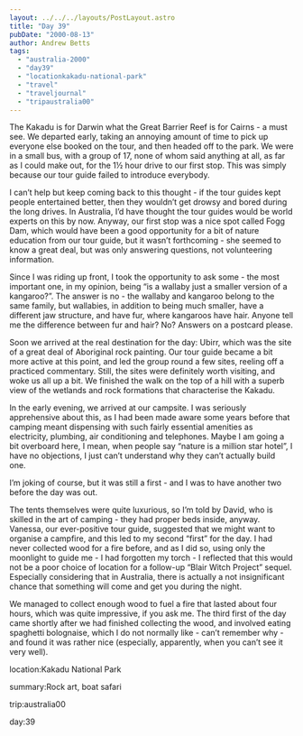 ```yaml
---
layout: ../../../layouts/PostLayout.astro
title: "Day 39"
pubDate: "2000-08-13"
author: Andrew Betts
tags: 
  - "australia-2000"
  - "day39"
  - "locationkakadu-national-park"
  - "travel"
  - "traveljournal"
  - "tripaustralia00"
---
```


The Kakadu is for Darwin what the Great Barrier Reef is for Cairns - a must see. We departed early, taking an annoying amount of time to pick up everyone else booked on the tour, and then headed off to the park. We were in a small bus, with a group of 17, none of whom said anything at all, as far as I could make out, for the 1½ hour drive to our first stop. This was simply because our tour guide failed to introduce everybody.

I can’t help but keep coming back to this thought - if the tour guides kept people entertained better, then they wouldn’t get drowsy and bored during the long drives. In Australia, I’d have thought the tour guides would be world experts on this by now. Anyway, our first stop was a nice spot called Fogg Dam, which would have been a good opportunity for a bit of nature education from our tour guide, but it wasn’t forthcoming - she seemed to know a great deal, but was only answering questions, not volunteering information.

Since I was riding up front, I took the opportunity to ask some - the most important one, in my opinion, being “is a wallaby just a smaller version of a kangaroo?”. The answer is no - the wallaby and kangaroo belong to the same family, but wallabies, in addition to being much smaller, have a different jaw structure, and have fur, where kangaroos have hair. Anyone tell me the difference between fur and hair? No? Answers on a postcard please.

Soon we arrived at the real destination for the day: Ubirr, which was the site of a great deal of Aboriginal rock painting. Our tour guide became a bit more active at this point, and led the group round a few sites, reeling off a practiced commentary. Still, the sites were definitely worth visiting, and woke us all up a bit. We finished the walk on the top of a hill with a superb view of the wetlands and rock formations that characterise the Kakadu.

In the early evening, we arrived at our campsite. I was seriously apprehensive about this, as I had been made aware some years before that camping meant dispensing with such fairly essential amenities as electricity, plumbing, air conditioning and telephones. Maybe I am going a bit overboard here, I mean, when people say “nature is a million star hotel”, I have no objections, I just can’t understand why they can’t actually build one.

I’m joking of course, but it was still a first - and I was to have another two before the day was out.

The tents themselves were quite luxurious, so I’m told by David, who is skilled in the art of camping - they had proper beds inside, anyway. Vanessa, our ever-positive tour guide, suggested that we might want to organise a campfire, and this led to my second “first” for the day. I had never collected wood for a fire before, and as I did so, using only the moonlight to guide me - I had forgotten my torch - I reflected that this would not be a poor choice of location for a follow-up “Blair Witch Project” sequel. Especially considering that in Australia, there is actually a not insignificant chance that something will come and get you during the night.

We managed to collect enough wood to fuel a fire that lasted about four hours, which was quite impressive, if you ask me. The third first of the day came shortly after we had finished collecting the wood, and involved eating spaghetti bolognaise, which I do not normally like - can’t remember why - and found it was rather nice (especially, apparently, when you can’t see it very well).

location:Kakadu National Park

summary:Rock art, boat safari

trip:australia00

day:39

